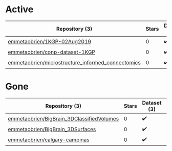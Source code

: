 # Active
| Repository (3) | Stars | Dataset (3) | `run` | `containers-run` |
| --- | --- | --- | --- | --- |
| [emmetaobrien/1KGP-02Aug2019](https://github.com/emmetaobrien/1KGP-02Aug2019) | 0 | :heavy_check_mark: |  |  |
| [emmetaobrien/conp-dataset-1KGP](https://github.com/emmetaobrien/conp-dataset-1KGP) | 0 | :heavy_check_mark: |  |  |
| [emmetaobrien/microstructure_informed_connectomics](https://github.com/emmetaobrien/microstructure_informed_connectomics) | 0 | :heavy_check_mark: |  |  |

# Gone
| Repository (3) | Stars | Dataset (3) | `run` | `containers-run` |
| --- | --- | --- | --- | --- |
| [emmetaobrien/BigBrain_3DClassifiedVolumes](https://github.com/emmetaobrien/BigBrain_3DClassifiedVolumes) | 0 | :heavy_check_mark: |  |  |
| [emmetaobrien/BigBrain_3DSurfaces](https://github.com/emmetaobrien/BigBrain_3DSurfaces) | 0 | :heavy_check_mark: |  |  |
| [emmetaobrien/calgary-campinas](https://github.com/emmetaobrien/calgary-campinas) | 0 | :heavy_check_mark: |  |  |
